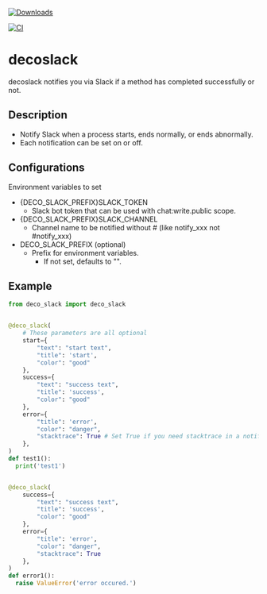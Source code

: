 [![Downloads](https://pepy.tech/badge/deco-slack)](https://pepy.tech/project/deco-slack)

[![CI](https://github.com/taross-f/deco-slack/actions/workflows/main.yml/badge.svg)](https://github.com/taross-f/deco-slack/actions/workflows/main.yml)

# decoslack

decoslack notifies you via Slack if a method has completed successfully or not.

## Description

- Notify Slack when a process starts, ends normally, or ends abnormally.
- Each notification can be set on or off.

## Configurations
Environment variables to set
- {DECO_SLACK_PREFIX}SLACK_TOKEN
  - Slack bot token that can be used with chat:write.public scope.
- {DECO_SLACK_PREFIX}SLACK_CHANNEL
  - Channel name to be notified without # (like notify_xxx not #notify_xxx)
- DECO_SLACK_PREFIX (optional)
  - Prefix for environment variables.
    - If not set, defaults to "".
    
## Example

```py
from deco_slack import deco_slack


@deco_slack(
    # These parameters are all optional
    start={
        "text": "start text",
        "title": 'start',
        "color": "good"
    },
    success={
        "text": "success text",
        "title": 'success',
        "color": "good"
    },
    error={
        "title": 'error',
        "color": "danger",
        "stacktrace": True # Set True if you need stacktrace in a notification
    },
)
def test1():
  print('test1')


@deco_slack(
    success={
        "text": "success text",
        "title": 'success',
        "color": "good"
    },
    error={
        "title": 'error',
        "color": "danger",
        "stacktrace": True
    },
)
def error1():
  raise ValueError('error occured.')

```
